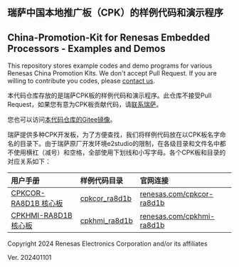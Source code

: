 ## 瑞萨中国本地推广板（CPK）的样例代码和演示程序
## China-Promotion-Kit for Renesas Embedded Processors - Examples and Demos

This repository stores example codes and demo programs for various Renesas China Promotion Kits.
We don't accept Pull Request.
If you are willing to contribute you codes, please [contact us](mailto:craig.wu.wx@renesas.com).

本代码仓库存放的是瑞萨CPK板的样例代码和演示程序。此仓库不接受Pull Request，如果您有意为CPK板贡献代码，请[联系瑞萨](mailto:craig.wu.wx@renesas.com)。

您也可以访问[本代码仓库的Gitee镜像](https://gitee.com/recn-mcu-ae/cpk_examples)。

瑞萨提供多种CPK开发板，为了方便查找，我们将样例代码放在以CPK板名字命名的目录下。由于瑞萨原厂开发环境e2studio的限制，在各级目录和文件名中都不使用横杠（减号）和空格，全部使用下划线和小写字母。各个CPK板和目录的对应关系如下：

| 用户手册                                        | 样例代码目录      | 官网连接        |
| :-------------------------------------------------------- | :------------ | :-------------- |
| [CPKCOR-RA8D1B 核心板](cpkcor_ra8d1b/docs/01_overview.md) |[cpkcor_ra8d1b](https://github.com/renesas/cpk_examples/tree/main/cpkcor_ra8d1b) | [renesas.com/cpkcor-ra8d1b](about:blank) |
| [CPKHMI-RA8D1B 核心板](cpkmhi_ra8d1b/docs/01_overview.md) |[cpkhmi_ra8d1b](https://github.com/renesas/cpk_examples/tree/main/cpkhmi_ra8d1b) | [renesas.com/cpkhmi-ra8d1b](about:blank) |


Copyright 2024 Renesas Electronics Corporation and/or its affiliates

Ver. 202401101
